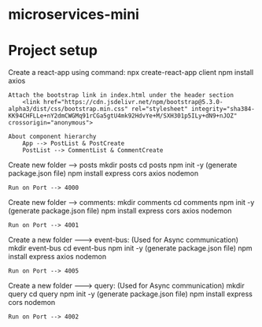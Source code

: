 # microservices-mini

# Project setup
Create a react-app using command:
	npx create-react-app client
	npm install axios

	Attach the bootstrap link in index.html under the header section
		<link href="https://cdn.jsdelivr.net/npm/bootstrap@5.3.0-alpha3/dist/css/bootstrap.min.css" rel="stylesheet" integrity="sha384-KK94CHFLLe+nY2dmCWGMq91rCGa5gtU4mk92HdvYe+M/SXH301p5ILy+dN9+nJOZ" crossorigin="anonymous">

	About component hierarchy
		App --> PostList & PostCreate
		PostList --> CommentList & CommentCreate

Create new folder --> posts
	mkdir posts
	cd posts
	npm init -y (generate package.json file)
	npm install express cors axios nodemon

	Run on Port --> 4000
	
Create new folder --> comments:
	mkdir comments
	cd comments
	npm init -y (generate package.json file)
	npm install express cors axios nodemon

	Run on Port --> 4001

Create a new folder ---> event-bus:  (Used for Async communication)
	mkdir event-bus
	cd event-bus
	npm init -y (generate package.json file)
	npm install express axios nodemon

	Run on Port --> 4005

Create a new folder ---> query:  (Used for Async communication)
	mkdir query
	cd query
	npm init -y (generate package.json file)
	npm install express cors nodemon

	Run on Port --> 4002